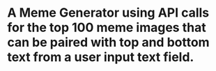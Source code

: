 # A Meme Generator using API calls for the top 100 meme images that can be paired with top and bottom text from a user input text field.
